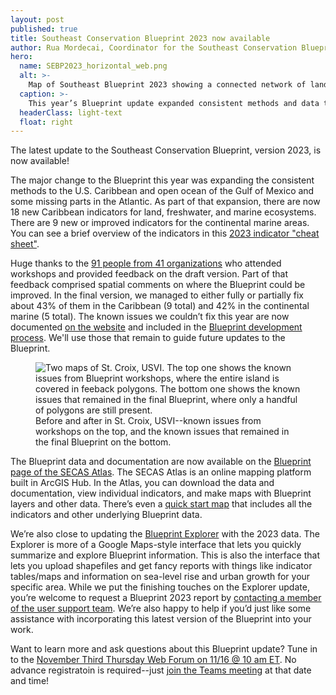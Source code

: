 ```yaml
---
layout: post
published: true
title: Southeast Conservation Blueprint 2023 now available
author: Rua Mordecai, Coordinator for the Southeast Conservation Blueprint
hero:
  name: SEBP2023_horizontal_web.png
  alt: >-
    Map of Southeast Blueprint 2023 showing a connected network of lands and waters in shades of purple and gray.
  caption: >-
    This year’s Blueprint update expanded consistent methods and data to the U.S. Caribbean and offshore waters of the Atlantic and Gulf.
  headerClass: light-text
  float: right
---
```

The latest update to the Southeast Conservation Blueprint, version 2023, is now available!

The major change to the Blueprint this year was expanding the consistent methods to the U.S. Caribbean and open ocean of the Gulf of Mexico and some missing parts in the Atlantic. As part of that expansion, there are now 18 new Caribbean indicators for land, freshwater, and marine ecosystems. There are 9 new or improved indicators for the continental marine areas. You can see a brief overview of the indicators in this [2023 indicator "cheat sheet"](https://secassoutheast.org/pdf/IndicatorCheatSheet_2023.pdf).<!--more-->

Huge thanks to the [91 people from 41 organizations](https://secassoutheast.org/2023/06/26/Post-workshop-Blueprint-2023-improvements-for-the-Gulf-Atlantic-and-Caribbean.html) who attended workshops and provided feedback on the draft version. Part of that feedback comprised spatial comments on where the Blueprint could be improved. In the final version, we managed to either fully or partially fix about 43% of them in the Caribbean (9 total) and 42% in the continental marine (5 total). The known issues we couldn’t fix this year are now documented [on the website](https://secassoutheast.org/blueprint-known-issues) and included in the [Blueprint development process](https://www.sciencebase.gov/catalog/file/get/64f8da38d34ed30c20546a6a?name=Southeast_Blueprint_2023_Development_Process.pdf). We'll use those that remain to guide future updates to the Blueprint.

<figure>
  <img src="http://secassoutheast.org/images/KnownIssuesBeforeAfter.png" alt="Two maps of St. Croix, USVI. The top one shows the known issues from Blueprint workshops, where the entire island is covered in feeback polygons. The bottom one shows the known issues that remained in the final Blueprint, where only a handful of polygons are still present."/>
  <figcaption>Before and after in St. Croix, USVI--known issues from workshops on the top, and the known issues that remained in the final Blueprint on the bottom.</figcaption>
</figure>  

The Blueprint data and documentation are now available on the [Blueprint page of the SECAS Atlas](https://secas-fws.hub.arcgis.com/pages/blueprint). The SECAS Atlas is an online mapping platform built in ArcGIS Hub. In the Atlas, you can download the data and documentation, view individual indicators, and make maps with Blueprint layers and other data. There’s even a [quick start map](https://fws.maps.arcgis.com/apps/mapviewer/index.html?webmap=8c1b4701318c4d9b8ffab618cb69401a) that includes all the indicators and other underlying Blueprint data.

We’re also close to updating the [Blueprint Explorer](https://blueprint.geoplatform.gov/southeast/) with the 2023 data. The Explorer is more of a Google Maps-style interface that lets you quickly summarize and explore Blueprint information. This is also the interface that lets you upload shapefiles and get fancy reports with things like indicator tables/maps and information on sea-level rise and urban growth for your specific area. While we put the finishing touches on the Explorer update, you’re welcome to request a Blueprint 2023 report by [contacting a member of the user support team](https://secassoutheast.org/staff). We’re also happy to help if you’d just like some assistance with incorporating this latest version of the Blueprint into your work.

Want to learn more and ask questions about this Blueprint update? Tune in to the [November Third Thursday Web Forum on 11/16 @ 10 am ET](https://www.google.com/calendar/event?eid=MzJvbm9mMmFvcGwxMHI2c2s5MzZqdmxlbTYgc2VjYXNzb3V0aGVhc3RAbQ&ctz=America/New_York). No advance registratoin is required--just [join the Teams meeting](https://www.google.com/url?q=https%3A%2F%2Fteams.microsoft.com%2Fl%2Fmeetup-join%2F19%253ameeting_MjliZmYyN2EtOWY1Yi00N2FjLTkyOTYtZWRiNTJkNjAyNGIy%2540thread.v2%2F0%3Fcontext%3D%257b%2522Tid%2522%253a%25220693b5ba-4b18-4d7b-9341-f32f400a5494%2522%252c%2522Oid%2522%253a%2522765228b1-d0d0-4438-812e-51cbb57819f1%2522%257d&sa=D&ust=1698432780000000&usg=AOvVaw3933E34q-8ACvwOon4lCfN) at that date and time!
